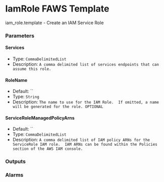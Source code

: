 IamRole FAWS Template
=====================
iam_role.template - Create an IAM Service Role
### Parameters

#### Services
- Type: `CommaDelimitedList`
- Description: `A comma delimited list of services endpoints that can assume this role.`

#### RoleName
- Default: ``
- Type: `String`
- Description: `The name to use for the IAM Role.  If omitted, a name will be generated for the role. OPTIONAL`

#### ServiceRoleManagedPolicyArns
- Default: ``
- Type: `CommaDelimitedList`
- Description: `A comma delimited list of IAM policy ARNs for the ServiceRole IAM role.  IAM ARNs can be found within the Policies section of the AWS IAM console.`

### Outputs

### Alarms